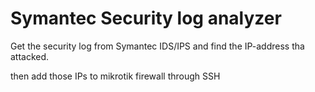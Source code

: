# Symantec Security log analyzer

Get the security log from Symantec IDS/IPS and find the IP-address tha attacked. 

then add those IPs to mikrotik firewall through SSH